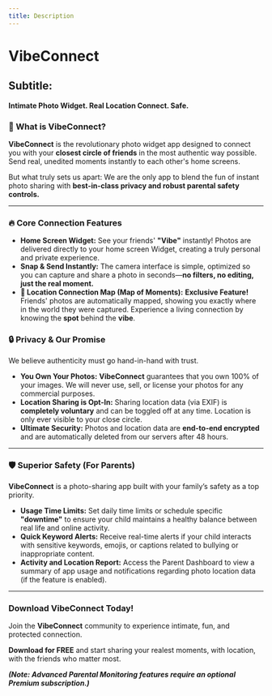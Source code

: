 ```yaml
---
title: Description
---
```


# VibeConnect

## Subtitle:

**Intimate Photo Widget. Real Location Connect. Safe.**

### 📲 What is VibeConnect?

**VibeConnect** is the revolutionary photo widget app designed to connect you with your **closest circle of friends** in the most authentic way possible. Send real, unedited moments instantly to each other's home screens.

But what truly sets us apart: We are the only app to blend the fun of instant photo sharing with **best-in-class privacy and robust parental safety controls.**

---

### 🔥 Core Connection Features

- **Home Screen Widget:** See your friends' **"Vibe"** instantly! Photos are delivered directly to your home screen Widget, creating a truly personal and private experience.
- **Snap & Send Instantly:** The camera interface is simple, optimized so you can capture and share a photo in seconds—**no filters, no editing, just the real moment.**
- **📍 Location Connection Map (Map of Moments):** **Exclusive Feature!** Friends' photos are automatically mapped, showing you exactly where in the world they were captured. Experience a living connection by knowing the **spot** behind the **vibe**.

### 🔒 Privacy & Our Promise

We believe authenticity must go hand-in-hand with trust.

- **You Own Your Photos:** **VibeConnect** guarantees that you own 100% of your images. We will never use, sell, or license your photos for any commercial purposes.
- **Location Sharing is Opt-In:** Sharing location data (via EXIF) is **completely voluntary** and can be toggled off at any time. Location is only ever visible to your close circle.
- **Ultimate Security:** Photos and location data are **end-to-end encrypted** and are automatically deleted from our servers after 48 hours.

---

### 🛡️ Superior Safety (For Parents)

**VibeConnect** is a photo-sharing app built with your family’s safety as a top priority.

- **Usage Time Limits:** Set daily time limits or schedule specific **"downtime"** to ensure your child maintains a healthy balance between real life and online activity.
- **Quick Keyword Alerts:** Receive real-time alerts if your child interacts with sensitive keywords, emojis, or captions related to bullying or inappropriate content.
- **Activity and Location Report:** Access the Parent Dashboard to view a summary of app usage and notifications regarding photo location data (if the feature is enabled).

---

### Download VibeConnect Today!

Join the **VibeConnect** community to experience intimate, fun, and protected connection.

**Download for FREE** and start sharing your realest moments, with location, with the friends who matter most.

**_(Note: Advanced Parental Monitoring features require an optional Premium subscription.)_**

